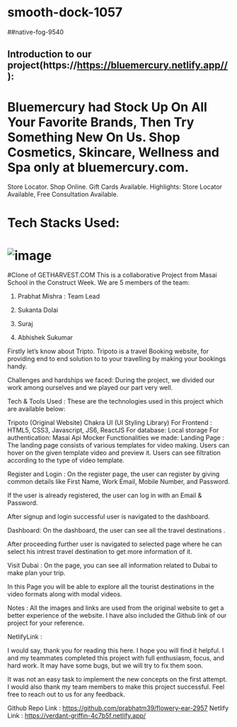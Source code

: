 # smooth-dock-1057

##native-fog-9540



## Introduction to our project(https://https://bluemercury.netlify.app//):

# Bluemercury had Stock Up On All Your Favorite Brands, Then Try Something New On Us. Shop Cosmetics, Skincare, Wellness and Spa only at bluemercury.com. 
Store Locator. Shop Online. Gift Cards Available. Highlights: Store Locator Available, Free Consultation Available.


# Tech Stacks Used:
# ![image](https://user-images.githubusercontent.com/97446828/171631572-e1f0f81e-b026-47bf-a338-41c602dec12f.png)


#Clone of GETHARVEST.COM
This is a collaborative Project from Masai School in the Construct Week. We are 5 members of the team:

1. Prabhat Mishra : Team Lead

2. Sukanta Dolai

3. Suraj 

4. Abhishek Sukumar


Firstly let’s know about Tripto. Tripoto is a travel Booking website, for providing end to end solution to to your travelling by making your bookings handy.

Challenges and hardships we faced:
During the project, we divided our work among ourselves and we played our part very well.

Tech & Tools Used :
These are the technologies used in this project which are available below:

Tripoto (Original Website)
Chakra UI (UI Styling Library)
For Frontend : HTML5, CSS3, Javascript, JS6, ReactJS
For database: Local storage
For authentication: Masai Api Mocker
Functionalities we made:
Landing Page :
The landing page consists of various templates for video making. Users can hover on the given template video and preview it. Users can see filtration according to the type of video template.

Register and Login :
On the register page, the user can register by giving common details like First Name, Work Email, Mobile Number, and Password.

If the user is already registered, the user can log in with an Email & Password.

After signup and login successful user is navigated to the dashboard.

Dashboard:
On the dashboard, the user can see all the travel destinations .

After proceeding further user is navigated to selected page where he can select his intrest travel destination to get more information of it.

Visit Dubai :
On the page, you can see all information related to Dubai to make plan your trip.

In this Page you will be able to explore all the tourist destinations in the video formats along with modal videos.

Notes :
All the images and links are used from the original website to get a better experience of the website. I have also included the Github link of our project for your reference.

NetlifyLink :

I would say, thank you for reading this here. I hope you will find it helpful. I and my teammates completed this project with full enthusiasm, focus, and hard work. It may have some bugs, but we will try to fix them soon.

It was not an easy task to implement the new concepts on the first attempt. I would also thank my team members to make this project successful. Feel free to reach out to us for any feedback.

Github Repo Link : https://github.com/prabhatm39/flowery-ear-2957
Netlify Link : https://verdant-griffin-4c7b5f.netlify.app/
